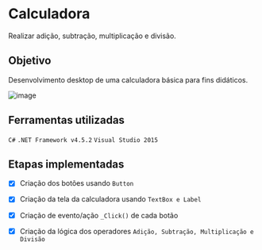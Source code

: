 # Calculadora
Realizar adição, subtração, multiplicação e divisão.

## Objetivo
Desenvolvimento desktop de uma calculadora básica para fins didáticos.

![image](https://github.com/marquescharlon/calculadora/assets/22162514/01127c3d-7aa7-482d-94fa-fd04dc4e9520)

## Ferramentas utilizadas
```C#```
```.NET Framework v4.5.2```
```Visual Studio 2015```

## Etapas implementadas
- [x] Criação dos botões usando ```Button```
- [x] Criação da tela da calculadora usando ```TextBox e Label```
- [x] Criação de evento/ação ```_Click()``` de cada botão
- [x] Criação da lógica dos operadores ```Adição, Subtração, Multiplicação e Divisão```

